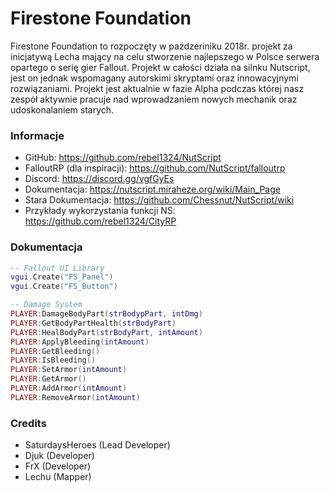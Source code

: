 # Firestone Foundation
Firestone Foundation to rozpoczęty w paźdzeriniku 2018r. projekt za inicjatywą Lecha mający na celu stworzenie najlepszego w Polsce serwera opartego o serię gier Fallout. Projekt w całości działa na silnku Nutscript, jest on jednak wspomagany autorskimi skryptami oraz innowacyjnymi rozwiązaniami. Projekt jest aktualnie w fazie Alpha podczas której nasz zespół aktywnie pracuje nad wprowadzaniem nowych mechanik oraz udoskonalaniem starych. 

### Informacje
- GitHub: https://github.com/rebel1324/NutScript
- FalloutRP (dla inspiracji): https://github.com/NutScript/falloutrp
- Discord: https://discord.gg/vgfGyEs
- Dokumentacja: https://nutscript.miraheze.org/wiki/Main_Page
- Stara Dokumentacja: https://github.com/Chessnut/NutScript/wiki
- Przykłady wykorzystania funkcji NS: https://github.com/rebel1324/CityRP

### Dokumentacja 
```lua
-- Fallout UI Library 
vgui.Create("FS_Panel")
vgui.Create("FS_Button")

-- Damage System 
PLAYER:DamageBodyPart(strBodypPart, intDmg)
PLAYER:GetBodyPartHealth(strBodyPart)
PLAYER:HealBodyPart(strBodyPart, intAmount)
PLAYER:ApplyBleeding(intAmount)
PLAYER:GetBleeding()
PLAYER:IsBleeding()
PLAYER:SetArmor(intAmount)
PLAYER:GetArmor()
PLAYER:AddArmor(intAmount)
PLAYER:RemoveArmor(intAmount)
```

### Credits
- SaturdaysHeroes (Lead Developer)
- Djuk (Developer)
- FrX (Developer)
- Lechu (Mapper)
